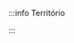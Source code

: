 <script setup>
import MunicipiosPorEstado from '../components/MunicipiosPorEstado.vue';
</script>

:::info Território
<!-- <br /> -->
<MunicipiosPorEstado />
:::